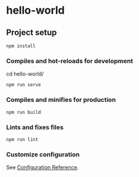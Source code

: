 # hello-world

## Project setup
```
npm install
```

### Compiles and hot-reloads for development

cd hello-world/
```
npm run serve
```

### Compiles and minifies for production
```
npm run build
```

### Lints and fixes files
```
npm run lint
```

### Customize configuration
See [Configuration Reference](https://cli.vuejs.org/config/).

